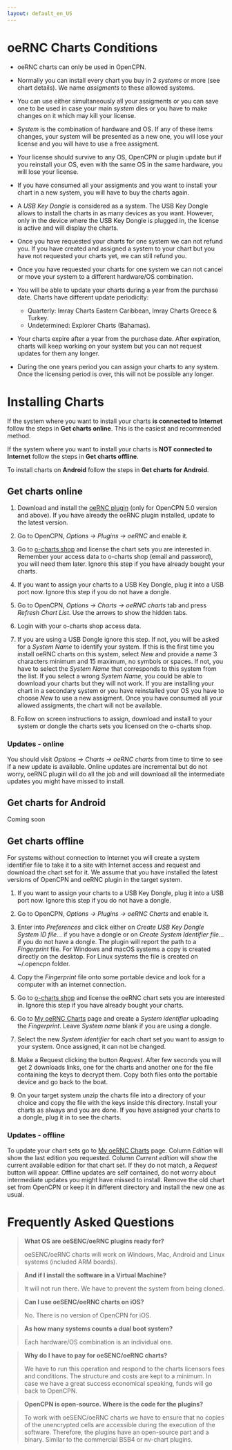```yaml
---
layout: default_en_US
---
```


# oeRNC Charts Conditions

- oeRNC charts can only be used in OpenCPN.

- Normally you can install every chart you buy in 2 *systems* or more (see chart details). We name *assigments* to these allowed systems. 

- You can use either simultaneously all your assigments or you can save one to be used in case your main *system* dies or you have to make changes on it which may kill your license.

- *System* is the combination of hardware and OS. If any of these items changes, your system will be presented as a new one, you will lose your license and you will have to use a free assigment.

- Your license should survive to any OS, OpenCPN or plugin update but if you reinstall your OS, even with the same OS in the same hardware, you will lose your license.

- If you have consumed all your assigments and you want to install your chart in a new system, you will have to buy the charts again.

- A *USB Key Dongle* is considered as a system. The USB Key Dongle allows to install the charts in as many devices as you want. However, only in the device where the USB Key Dongle is plugged in, the license is active and will display the charts.

- Once you have requested your charts for one system we can not refund you. If you have created and assigned a system to your chart but you have not requested your charts yet, we can still refund you.

- Once you have requested your charts for one system we can not cancel or move your system to a different hardware/OS combination.

- You will be able to update your charts during a year from the purchase date. Charts have different update periodicity:

    - Quarterly: Imray Charts Eastern Caribbean, Imray Charts Greece & Turkey.
    - Undetermined: Explorer Charts (Bahamas).

- Your charts expire after a year from the purchase date. After expiration, charts will keep working on your system but you can not request updates for them any longer.

- During the one years period you can assign your charts to any system. Once the licensing period is over, this will not be possible any longer.

# Installing Charts

If the system where you want to install your charts **is connected to Internet** follow the steps in **Get charts online**. This is the easiest and recommended method.

If the system where you want to install your charts is **NOT connected to Internet** follow the steps in **Get charts offline**.

To install charts on **Android** follow the steps in **Get charts for Android**.

## Get charts online

1. Download and install the [oeRNC plugin](https://opencpn.org/OpenCPN/plugins/oernc.html) (only for OpenCPN 5.0 version and above). If you have already the oeRNC plugin installed, update to the latest version.

2. Go to OpenCPN, *Options → Plugins → oeRNC* and enable it.

3. Go to [o-charts shop](https://o-charts.org/shop/index.php?id_category=14&controller=category) and license the chart sets you are interested in. Remember your access data to o-charts shop (email and password), you will need them later. Ignore this step if you have already bought your charts.

4. If you want to assign your charts to a USB Key Dongle, plug it into a USB port now. Ignore this step if you do not have a dongle.

5. Go to OpenCPN, *Options → Charts → oeRNC charts* tab and press *Refresh Chart List*. Use the arrows to show the hidden tabs.

6. Login with your o-charts shop access data.

7. If you are using a USB Dongle ignore this step. If not, you will be asked for a *System Name* to identify your system. If this is the first time you install oeRNC charts on this system, select *New* and provide a name 3 characters minimum and 15 maximum, no symbols or spaces.  If not, you have to select the *System Name* that corresponds to this system from the list. If you select a wrong *System Name*, you could be able to download your charts but they will not work. If you are installing your chart in a secondary system or you have reinstalled your OS you have to choose *New* to use a new assigment. Once you have consumed all your allowed assigments, the chart will not be available. 

8. Follow on screen instructions to assign, download and install to your system or dongle the charts sets you licensed on the o-charts shop.

### Updates - online

You should visit *Options → Charts → oeRNC charts* from time to time to see if a new update is available. Online updates are incremental but do not worry, oeRNC plugin will do all the job and will download all the intermediate updates you might have missed to install.

## Get charts for Android

Coming soon

## Get charts offline

For systems without connection to Internet you will create a system identifier file to take it to a site with Internet access and request and download the chart set for it. We assume that you have installed the latest versions of OpenCPN and oeRNC plugin in the target system.

1. If you want to assign your charts to a USB Key Dongle, plug it into a USB port now. Ignore this step if you do not have a dongle.
    
2. Go to OpenCPN, *Options → Plugins → oeRNC Charts* and enable it. 

3. Enter into *Preferences* and click either on *Create USB Key Dongle System ID file...* if you have a dongle or on *Create System Identifier file...* if you do not have a dongle. The plugin will report the path to a *Fingerprint* file. For Windows and macOS systems a copy is created directly on the desktop. For Linux systems the file is created on ~/.opencpn folder.

4. Copy the *Fingerprint* file onto some portable device and look for a computer with an internet connection.

5. Go to [o-charts shop](https://o-charts.org/shop/index.php?id_category=14&controller=category) and license the oeRNC chart sets you are interested in. Ignore this step if you have already bought your charts.
    
6. Go to [My oeRNC Charts](http://o-charts.org/shop/index.php?fc=module&module=occharts&controller=occhartsOernc) page and create a *System identifier* uploading the *Fingerprint*. Leave *System name* blank if you are using a dongle.

7. Select the new *System identifier* for each chart set you want to assign to your system. Once assigned, it can not be changed.

8. Make a Request clicking the button *Request*. After few seconds you will get 2 downloads links, one for the charts and another one for the file containing the keys to decrypt them. Copy both files onto the portable device and go back to the boat.

9. On your target system unzip the charts file into a directory of your choice and copy the file with the keys inside this directory. Install your charts as always and you are done. If you have assigned your charts to a dongle, plug it in to see the charts.

### Updates - offline

To update your chart sets go to [My oeRNC Charts](http://o-charts.org/shop/index.php?fc=module&module=occharts&controller=occhartsOernc) page. Column *Edition* will show the last edition you requested. Column *Current edition* will show the current available edition for that chart set. If they do not match, a *Request* button will appear. Offline updates are self contained, do not worry about intermediate updates you might have missed to install. Remove the old chart set from OpenCPN or keep it in different directory and install the new one as usual.

# Frequently Asked Questions

> **What OS are oeSENC/oeRNC plugins ready for?**
>
> oeSENC/oeRNC charts will work on Windows, Mac, Android and Linux systems (included ARM boards).

> **And if I install the software in a Virtual Machine?**
>
> It will not run there. We have to prevent the system from being cloned.

> **Can I use oeSENC/oeRNC charts on iOS?**
>
> No. There is no version of OpenCPN for iOS.

> **As how many systems counts a dual boot system?**
> 
> Each hardware/OS combination is an individual one.

> **Why do I have to pay for oeSENC/oeRNC charts?**
>
> We have to run this operation and respond to the charts licensors fees and conditions. The structure and costs are kept to a minimum. In case we have a great success economical speaking, funds will go back to OpenCPN.

> **OpenCPN is open-source. Where is the code for the plugins?**
>
> To work with oeSENC/oeRNC charts we have to ensure that no copies of the unencrypted cells are accessible during the execution of the software. Therefore, the plugins have an open-source part and a binary. Similar to the commercial BSB4 or nv-chart plugins.
